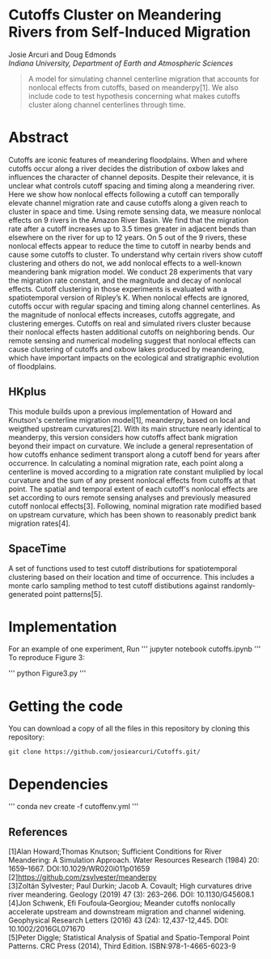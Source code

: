 # Cutoffs Cluster on Meandering Rivers from Self-Induced Migration
Josie Arcuri and Doug Edmonds  
*Indiana University, Department of Earth and Atmospheric Sciences*
> A model for simulating channel centerline migration that accounts for nonlocal effects from cutoffs, based on meanderpy[1]. We also include code to test hypothesis concerning what makes cutoffs cluster along channel centerlines through time. 

# Abstract
Cutoffs are iconic features of meandering floodplains. When and where cutoffs occur along a river decides the distribution of oxbow lakes and influences the character of channel deposits. Despite their relevance, it is unclear what controls cutoff spacing and timing along a meandering river. Here we show how nonlocal effects following a cutoff can temporally elevate channel migration rate and cause cutoffs along a given reach to cluster in space and time. Using remote sensing data, we measure nonlocal effects on 9 rivers in the Amazon River Basin. We find that the migration rate after a cutoff increases up to 3.5 times greater in adjacent bends than elsewhere on the river for up to 12 years. On 5 out of the 9 rivers, these nonlocal effects appear to reduce the time to cutoff in nearby bends and cause some cutoffs to cluster. To understand why certain rivers show cutoff clustering and others do not, we add nonlocal effects to a well-known meandering bank migration model. We conduct 28 experiments that vary the migration rate constant, and the magnitude and decay of nonlocal effects. Cutoff clustering in those experiments is evaluated with a spatiotemporal version of Ripley’s K.  When nonlocal effects are ignored, cutoffs occur with regular spacing and timing along channel centerlines. As the magnitude of nonlocal effects increases, cutoffs aggregate, and clustering emerges. Cutoffs on real and simulated rivers cluster because their nonlocal effects hasten additional cutoffs on neighboring bends. Our remote sensing and numerical modeling suggest that nonlocal effects can cause clustering of cutoffs and oxbow lakes produced by meandering, which have important impacts on the ecological and stratigraphic evolution of floodplains.

## HKplus
This module builds upon a previous implementation of Howard and Knutson's centerline migration model[1], meanderpy, based on local and weigthed upstream curvatures[2]. With its main structure nearly identical to meanderpy, this version considers how cutoffs affect bank migration beyond their impact on curvature. We include a general representation of how cutoffs enhance sediment transport along a cutoff bend for years after occurrence. In calculating a nominal migration rate, each point along a centerline is moved according to a migration rate constant muliplied by local curvature and the sum of any present nonlocal effects from cutoffs at that point. The spatial and temporal extent of each cutoff's nonlocal effects are set according to ours remote sensing analyses and previously measured cutoff nonlocal effects[3]. Following, nominal migration rate modified based on upstream curvature, which has been shown to reasonably predict bank migration rates[4].


## SpaceTime
 A set of functions used to test cutoff distributions for spatiotemporal clustering based on their location and time of occurrence.  This includes a monte carlo sampling method to test cutoff distibutions against randomly-generated point patterns[5].  

# Implementation
For an example of one experiment, Run 
'''
jupyter notebook cutoffs.ipynb
'''
To reproduce Figure 3:

'''
python Figure3.py
'''
# Getting the code

You can download a copy of all the files in this repository by cloning this repository:

    git clone https://github.com/josiearcuri/Cutoffs.git/

# Dependencies
'''
conda nev create -f cutoffenv.yml
'''

## References
[1]Alan Howard;Thomas Knutson; Sufficient Conditions for River Meandering: A Simulation Approach. Water Resources Research (1984) 20: 1659–1667. DOI:10.1029/WR020i011p01659
[2]https://github.com/zsylvester/meanderpy  
[3]Zoltán Sylvester; Paul Durkin; Jacob A. Covault; High curvatures drive river meandering. Geology (2019) 47 (3): 263–266.
DOI: 10.1130/G45608.1  
[4]Jon Schwenk, Efi Foufoula‐Georgiou; Meander cutoffs nonlocally accelerate upstream and downstream migration and channel widening. Geophysical Research Letters (2016) 43 (24): 12,437-12,445. DOI: 10.1002/2016GL071670  
[5]Peter Diggle; Statistical Analysis of Spatial and Spatio-Temporal Point Patterns. CRC Press (2014), Third Edition. ISBN:978-1-4665-6023-9

